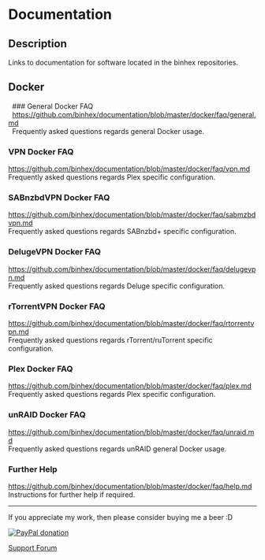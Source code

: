 # **Documentation**

## **Description**
Links to documentation for software located in the binhex repositories.

## Docker

&nbsp;&nbsp;### General Docker FAQ
&nbsp;&nbsp;https://github.com/binhex/documentation/blob/master/docker/faq/general.md  
&nbsp;&nbsp;Frequently asked questions regards general Docker usage.

### VPN Docker FAQ
https://github.com/binhex/documentation/blob/master/docker/faq/vpn.md  
Frequently asked questions regards Plex specific configuration.

### SABnzbdVPN Docker FAQ
https://github.com/binhex/documentation/blob/master/docker/faq/sabmzbdvpn.md  
Frequently asked questions regards SABnzbd+ specific configuration.

### DelugeVPN Docker FAQ
https://github.com/binhex/documentation/blob/master/docker/faq/delugevpn.md  
Frequently asked questions regards Deluge specific configuration.

### rTorrentVPN Docker FAQ
https://github.com/binhex/documentation/blob/master/docker/faq/rtorrentvpn.md  
Frequently asked questions regards rTorrent/ruTorrent specific configuration.

### Plex Docker FAQ
https://github.com/binhex/documentation/blob/master/docker/faq/plex.md  
Frequently asked questions regards Plex specific configuration.

### unRAID Docker FAQ
https://github.com/binhex/documentation/blob/master/docker/faq/unraid.md  
Frequently asked questions regards unRAID general Docker usage.

### Further Help
https://github.com/binhex/documentation/blob/master/docker/faq/help.md  
Instructions for further help if required.

---
If you appreciate my work, then please consider buying me a beer  :D

[![PayPal donation](https://www.paypal.com/en_US/i/btn/btn_donate_SM.gif)](https://www.paypal.com/cgi-bin/webscr?cmd=_s-xclick&hosted_button_id=MM5E27UX6AUU4)

[Support Forum](http://lime-technology.com/forum/index.php?topic=45811.0)